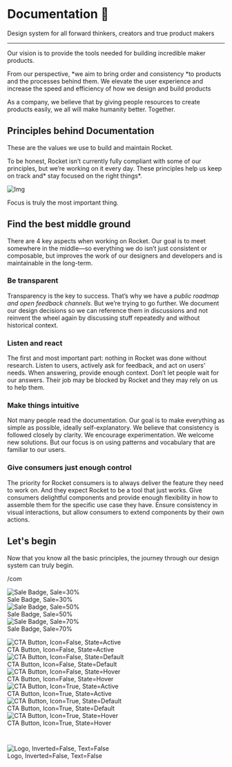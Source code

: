 
# Documentation 🚀

Design system for all forward thinkers, creators and true product makers

---

Our vision is to provide the tools needed for building incredible maker products.

From our perspective, *we aim to bring order and consistency *to products and the processes behind them. We elevate the user experience and increase the speed and efficiency of how we design and build products

As a company, we believe that by giving people resources to create products easily, we all will make humanity better. Together.

## Principles behind Documentation

These are the values we use to build and maintain Rocket.

To be honest, Rocket isn’t currently fully compliant with some of our principles, but we’re working on it every day. These principles help us keep on track and* stay focused on the right things*.

![Img](https://studio-assets.supernova.io/design-systems/14533/9289758a-6300-472a-bbc6-a57098081abf.jpeg?Expires=1990828800&Policy=eyJTdGF0ZW1lbnQiOlt7IlJlc291cmNlIjoiaHR0cHM6Ly9zdHVkaW8tYXNzZXRzLnN1cGVybm92YS5pby9kZXNpZ24tc3lzdGVtcy8xNDUzMy85Mjg5NzU4YS02MzAwLTQ3MmEtYmJjNi1hNTcwOTgwODFhYmYuanBlZyIsIkNvbmRpdGlvbiI6eyJEYXRlTGVzc1RoYW4iOnsiQVdTOkVwb2NoVGltZSI6MTk5MDgyODgwMH19fV19&Signature=E9DL6D-ZtS~4qaH18y5tnHC4gtpQUzZb85NmDFMuezn~MaWHPSumzBv6tXkxGqSgGyKh~9FaYnbfHkcJhU~4F~jdbuY70gbRxUpvnBtyCpz8o0mci-d2A9WoIZ3RGl11izD3c2WMfUaKhSaFlUw8cTGP-9vrqeUi58O2P4zYT9eAeyvOIFzQXgIgljhxiB9mIVU5a4j1vDL8ntJpagEZukKRskOgMrrB4LNQ-nRsvXFF7W5C5EkdoZPZf4jFxcQu2Yj6M9-bqNBXubYMsYYhEXqvqUOAnYVaE59E5PSSe43HKv2gp1ajSJ3ttHtTtCITO8Vyfh1FoTl03Z18ki8iZg__&Key-Pair-Id=APKAJGK34LCCAUR7N6LA)

Focus is truly the most important thing.

## Find the best middle ground

There are 4 key aspects when working on Rocket. Our goal is to meet somewhere in the middle—so everything we do isn’t just consistent or composable, but improves the work of our designers and developers and is maintainable in the long-term.

### Be transparent

Transparency is the key to success. That’s why we have a *public roadmap and open feedback channels*. But we’re trying to go further. We document our design decisions so we can reference them in discussions and not reinvent the wheel again by discussing stuff repeatedly and without historical context.

### Listen and react

The first and most important part: nothing in Rocket was done without research. Listen to users, actively ask for feedback, and act on users’ needs. When answering, provide enough context. Don’t let people wait for our answers. Their job may be blocked by Rocket and they may rely on us to help them.

### Make things intuitive

Not many people read the documentation. Our goal is to make everything as simple as possible, ideally self-explanatory. We believe that consistency is followed closely by clarity. We encourage experimentation. We welcome new solutions. But our focus is on using patterns and vocabulary that are familiar to our users.

### Give consumers just enough control

The priority for Rocket consumers is to always deliver the feature they need to work on. And they expect Rocket to be a tool that just works. Give consumers delightful components and provide enough flexibility in how to assemble them for the specific use case they have. Ensure consistency in visual interactions, but allow consumers to extend components by their own actions.

## Let's begin

Now that you know all the basic principles, the journey through our design system can truly begin.

/com

  
![Sale Badge, Sale=30%](https://studio-assets.supernova.io/design-systems/14533/efe29ae2-62f8-49b7-a979-3697ad0b386a.png?Expires=1990828800&Policy=eyJTdGF0ZW1lbnQiOlt7IlJlc291cmNlIjoiaHR0cHM6Ly9zdHVkaW8tYXNzZXRzLnN1cGVybm92YS5pby9kZXNpZ24tc3lzdGVtcy8xNDUzMy9lZmUyOWFlMi02MmY4LTQ5YjctYTk3OS0zNjk3YWQwYjM4NmEucG5nIiwiQ29uZGl0aW9uIjp7IkRhdGVMZXNzVGhhbiI6eyJBV1M6RXBvY2hUaW1lIjoxOTkwODI4ODAwfX19XX0_&Signature=ESdsOKIydGNfXAlt0JhgSxqK~OBY52PMU1tPn2fpgtp6bmcC2A2R4IJim3tWo~SKtyCwfAZoRaVYCKhaLYhKnhWCrn71xCU7uuGpwkfYE1dO0O1oLH6Mb4hD6gFdTAXxxO15pF6DMhGlvvSCu5X7jhVrV7ORYKmW~qcMTFW42Fwjz88uiEciXKtZpOqWLSNEpmNefPtD0yqFUjrbmdaAf~pfdKKwFtJuYbipS-O5Sc6qMOqdyuUVG3KJcAagoQOp-mZSUtlUm0L7bejEKEz0LnDGix9F0zWuBoBmdelu5FWS6dk~mPIvQi1Y1qi3TjY4rhg6BCUybo5sdFqEVvoJ6A__&Key-Pair-Id=APKAJGK34LCCAUR7N6LA)  
Sale Badge, Sale=30%  
![Sale Badge, Sale=50%](https://studio-assets.supernova.io/design-systems/14533/f71b5380-d689-4ae0-91fe-3a3daf47eb03.png?Expires=1990828800&Policy=eyJTdGF0ZW1lbnQiOlt7IlJlc291cmNlIjoiaHR0cHM6Ly9zdHVkaW8tYXNzZXRzLnN1cGVybm92YS5pby9kZXNpZ24tc3lzdGVtcy8xNDUzMy9mNzFiNTM4MC1kNjg5LTRhZTAtOTFmZS0zYTNkYWY0N2ViMDMucG5nIiwiQ29uZGl0aW9uIjp7IkRhdGVMZXNzVGhhbiI6eyJBV1M6RXBvY2hUaW1lIjoxOTkwODI4ODAwfX19XX0_&Signature=hmYqOaEdiwQUAx5-AQVxpFvuQx83y8quyfNeDuwF5-sQNDSNalqkRL-XNQEz4XS1BGniZ~vIj3yPWTBL0Jh-p8OMI4IZfZqFKKvuMxZ5QOagHskPX960ohXIKPJE8hJeWDcwVh-X9p3r3RILPuAAQlr3mwfcGO9Nk24iJrcUkS~4kJ~ZBq9MGD6UcFzplwfw3CgW6iv55U8szOQ5uCrB3PVnTOoItJ-Zxkpe7MXL7P4Pmm2cJRaKANw3JUVW-Nbv308rjHLPAINB8QRGz9UBew8Z2-kYm4Cbv6UGfK0QOv4lPmyP1fsBMUiKRkJKW9K2AQSckiBepw0yh1S08PeQIw__&Key-Pair-Id=APKAJGK34LCCAUR7N6LA)  
Sale Badge, Sale=50%  
![Sale Badge, Sale=70%](https://studio-assets.supernova.io/design-systems/14533/7533cda3-883f-4c82-b49b-cf96741f9cee.png?Expires=1990828800&Policy=eyJTdGF0ZW1lbnQiOlt7IlJlc291cmNlIjoiaHR0cHM6Ly9zdHVkaW8tYXNzZXRzLnN1cGVybm92YS5pby9kZXNpZ24tc3lzdGVtcy8xNDUzMy83NTMzY2RhMy04ODNmLTRjODItYjQ5Yi1jZjk2NzQxZjljZWUucG5nIiwiQ29uZGl0aW9uIjp7IkRhdGVMZXNzVGhhbiI6eyJBV1M6RXBvY2hUaW1lIjoxOTkwODI4ODAwfX19XX0_&Signature=fUplofBrUXCbCyFXTzTANkZVpWDimz4omODTQaVESbMuWKAhaNIFj~03BBvC8xGyWYabBaxxIQVD~OMvN7~z2RO2RMQpLtS334DFcdv7Aqr2Xz7dpKLUKHTK7fnZxOQCSid64sogZ0BbRRoIzWeMTiwde2ueYa5HSO06EVEQ-Yp6t07NOXqLE9-O1s08Dk4Xi-03rzBh4saIGC2zfW4qHmrdGnhxU5B0XXjrgS~gW~r3H8yBP-FL7nKLvlUF1bs22FXWXs5AaUxqX-1gsdwbqSrVYJVL4d6boYzl3Xbp~8tMW~Dt~74aeM3q2mKjyftmgvmc-XyFmmMNn2UheAJy2w__&Key-Pair-Id=APKAJGK34LCCAUR7N6LA)  
Sale Badge, Sale=70%  


  
![CTA Button, Icon=False, State=Active](https://studio-assets.supernova.io/design-systems/14533/f9216d7c-e409-445a-8c8f-6a8524de8654.png?Expires=1990828800&Policy=eyJTdGF0ZW1lbnQiOlt7IlJlc291cmNlIjoiaHR0cHM6Ly9zdHVkaW8tYXNzZXRzLnN1cGVybm92YS5pby9kZXNpZ24tc3lzdGVtcy8xNDUzMy9mOTIxNmQ3Yy1lNDA5LTQ0NWEtOGM4Zi02YTg1MjRkZTg2NTQucG5nIiwiQ29uZGl0aW9uIjp7IkRhdGVMZXNzVGhhbiI6eyJBV1M6RXBvY2hUaW1lIjoxOTkwODI4ODAwfX19XX0_&Signature=GHqRm1I7y5FNWz0T9eY4jrUW2vjsXgflnBcfA9-7DDvSUAaAGXWBf9cQt4zHc~RRH6jyjTw9TZ7vQl8pxuAo4XT2QeNkShRMi1qX0V~n~htZoGc5FMQ~xDNSGC5~Fdt0m9nPnDwvpa5IK9HLiYpoPkOCgpw5OHW9qArSD~V60hs~DBfdKZwDlLkg0Ylt7sUoKqTGIpSJfWoiwAcSCzP8awjBWlfw~lv9XB00~00BsjsL-mkk92emgO1Z6dcp~eKneMV5-nECytbEEpn8y7t2MAcgrdfLP8pJJUMXZSNXwIFqGIswSc9F0rU0HMx0LDUpHozT8xIBEJmeuEOb6Q-YIg__&Key-Pair-Id=APKAJGK34LCCAUR7N6LA)  
CTA Button, Icon=False, State=Active  
![CTA Button, Icon=False, State=Default](https://studio-assets.supernova.io/design-systems/14533/b9f4aef3-09f4-483b-91ce-83109db244b7.png?Expires=1990828800&Policy=eyJTdGF0ZW1lbnQiOlt7IlJlc291cmNlIjoiaHR0cHM6Ly9zdHVkaW8tYXNzZXRzLnN1cGVybm92YS5pby9kZXNpZ24tc3lzdGVtcy8xNDUzMy9iOWY0YWVmMy0wOWY0LTQ4M2ItOTFjZS04MzEwOWRiMjQ0YjcucG5nIiwiQ29uZGl0aW9uIjp7IkRhdGVMZXNzVGhhbiI6eyJBV1M6RXBvY2hUaW1lIjoxOTkwODI4ODAwfX19XX0_&Signature=T7OyxOhPonYZwub2O4LssvAKkPB~XoqUdpLyZ8Rq0DeZDmNU6FX-Mb5Ryjhu0Ti9JoNyBW2jBmkuiwz99STwFZyYoSRyNmFczCI0Gw69Udg6zBvdcZvLnAnpQWcFGWsZBKv~T8hWDM37x5M7-4~Al2tfjUIhEBBps54hUNxVsqoj2pURGxtxwcLM6ov0AKzvqOQkN0Z3A2AIcWFGxCrfb82~qEKHYdsyGEFx~zrpBdVh3iqwtSGfXyfd27uDhbNZyMiI55oYk-50TJn9E0Tm8nChFX5~r5pD2jzhr0pO0oeUckM3o6LHxvlzc7gzevLj-BO6ugExSFkIWcBiHtlQ8A__&Key-Pair-Id=APKAJGK34LCCAUR7N6LA)  
CTA Button, Icon=False, State=Default  
![CTA Button, Icon=False, State=Hover](https://studio-assets.supernova.io/design-systems/14533/0b2d81cb-5b95-47da-b0f3-c7556fb0eda9.png?Expires=1990828800&Policy=eyJTdGF0ZW1lbnQiOlt7IlJlc291cmNlIjoiaHR0cHM6Ly9zdHVkaW8tYXNzZXRzLnN1cGVybm92YS5pby9kZXNpZ24tc3lzdGVtcy8xNDUzMy8wYjJkODFjYi01Yjk1LTQ3ZGEtYjBmMy1jNzU1NmZiMGVkYTkucG5nIiwiQ29uZGl0aW9uIjp7IkRhdGVMZXNzVGhhbiI6eyJBV1M6RXBvY2hUaW1lIjoxOTkwODI4ODAwfX19XX0_&Signature=ggs5osBP-GwhFMFjkl8wTLjOXjO8oc1aLtbABlsye1hnGwdX4uc8UGqzFNAuk~hOz1Eojqy6a0K2QUqblbVQqoZup3xPANojskodKKiylA~zu76DG1Qt1prfSsv7UebAqJRiFE5DwwhwnIfOR5IcSoycMZu8NMQs7ktVGGwXB0dDm9CbhxpNcBiIdKivvlM13MpqFdjBuDcwTRO5Q-puEI-vMYroWGedV~QjW-O8gPmsQ4SjgI0QoGLoKTk4mfaQF-vrQHLn2FAZ6hGuCJdl-mBRS1EMO8vvX89BtI8jU5TqYy0haXBeY2IknGF87DN81Fowvjp4JcThW0LiXP5ZNw__&Key-Pair-Id=APKAJGK34LCCAUR7N6LA)  
CTA Button, Icon=False, State=Hover  
![CTA Button, Icon=True, State=Active](https://studio-assets.supernova.io/design-systems/14533/88139977-09a4-40e6-bd8c-67d1813eb455.png?Expires=1990828800&Policy=eyJTdGF0ZW1lbnQiOlt7IlJlc291cmNlIjoiaHR0cHM6Ly9zdHVkaW8tYXNzZXRzLnN1cGVybm92YS5pby9kZXNpZ24tc3lzdGVtcy8xNDUzMy84ODEzOTk3Ny0wOWE0LTQwZTYtYmQ4Yy02N2QxODEzZWI0NTUucG5nIiwiQ29uZGl0aW9uIjp7IkRhdGVMZXNzVGhhbiI6eyJBV1M6RXBvY2hUaW1lIjoxOTkwODI4ODAwfX19XX0_&Signature=AROWN9xq5e6qlQ5LogsvZ7h44VWAFR8VMFdw8Zvbk0ZOMaOfiU0UpBasbo3t69MmspomCrwXRjOooW5WJbAg00ZW7iP-XgIl1R3MmjymLHKftBvRBUVUYz4t38uxPhAZvFB6-g5z0d17KUo6d8wP2jfwPFB7CYp-DhGWImh8fHg9TYkk2N-jvvGN7L85dzomckh3yJb6HCMjsZpjJJry01KzBXfZMvU4IMgrDCiw76VNuTeMLj3GENnai1sLhte4TPcGIU67oQT-yuiHlGDFNlP~F8cDHmSquLRXcxgyhwN03VvKKMCmJ7FH1ic-th6PEJUsWsGdDO3YIk2LmvpyLA__&Key-Pair-Id=APKAJGK34LCCAUR7N6LA)  
CTA Button, Icon=True, State=Active  
![CTA Button, Icon=True, State=Default](https://studio-assets.supernova.io/design-systems/14533/04e440db-b181-4d09-befc-ab7594095707.png?Expires=1990828800&Policy=eyJTdGF0ZW1lbnQiOlt7IlJlc291cmNlIjoiaHR0cHM6Ly9zdHVkaW8tYXNzZXRzLnN1cGVybm92YS5pby9kZXNpZ24tc3lzdGVtcy8xNDUzMy8wNGU0NDBkYi1iMTgxLTRkMDktYmVmYy1hYjc1OTQwOTU3MDcucG5nIiwiQ29uZGl0aW9uIjp7IkRhdGVMZXNzVGhhbiI6eyJBV1M6RXBvY2hUaW1lIjoxOTkwODI4ODAwfX19XX0_&Signature=S8gLV~6mIZJAWxxqvNVReeIQa5~LI5xokv4rvmYO~-fdwW5-A-m3YGUb9nCqGZ7ss7cFAOm3iEDRhT9SvRvSEkVyI~e81vrJlc8E4wO13JiQ04~39ut6GfIoA1ZgPWeF6r~GWsjwnP3K4JbYO1-97IxTDyKgAta8aIx1qqJ8zEQsQ5mzn5KVp~nZqsY2jvqG--JGXZ50NZPb-yizLLnq-eMCZX31Vbw-iWj2sxFtju9ZxKDuhlvxciRtrzau7a3G8jClQjeaa-iDkOxbvFvKUA5zm1ZFmuEI4HuJyWg3qCyb94vsds3dj6CQe8bv3C0YFMlRrvAWGA0xTW4e3YgwQA__&Key-Pair-Id=APKAJGK34LCCAUR7N6LA)  
CTA Button, Icon=True, State=Default  
![CTA Button, Icon=True, State=Hover](https://studio-assets.supernova.io/design-systems/14533/225ce28f-2368-458e-9c39-bbc1523352cd.png?Expires=1990828800&Policy=eyJTdGF0ZW1lbnQiOlt7IlJlc291cmNlIjoiaHR0cHM6Ly9zdHVkaW8tYXNzZXRzLnN1cGVybm92YS5pby9kZXNpZ24tc3lzdGVtcy8xNDUzMy8yMjVjZTI4Zi0yMzY4LTQ1OGUtOWMzOS1iYmMxNTIzMzUyY2QucG5nIiwiQ29uZGl0aW9uIjp7IkRhdGVMZXNzVGhhbiI6eyJBV1M6RXBvY2hUaW1lIjoxOTkwODI4ODAwfX19XX0_&Signature=J~1HUcsIde2FvZxAuLCsdmFgD1kdufHalASPyXo9yTsnWkW8~7ZIS8u8j3zticpLmBbc0YvCvenJKgv5b8YsKfc1~Sl7Txqno5pl9CUiFvCIfOp6MYFWVcpHqI9oDo4s8xh68PIo4FuOl5j~~NLgqq-9DcQxljO--wtKYlbF0HkKVHd4~94qRPDCnphGHbWm2MOQkZgk7tRtZMFAxQwYDjJQbGqH2vd83kErLwwOnVhFQreMU7ZuigpE~Pl1tOtTFwkZRzGr49TLZ4bx5fP82V0gr2xO8QuVNcuZk-wO~9XJMAUya9e~8g1KGPFZCdmhXlxS84lmjEnu-I0kLwOtYA__&Key-Pair-Id=APKAJGK34LCCAUR7N6LA)  
CTA Button, Icon=True, State=Hover  


```javascript  
  
```

  
![Logo, Inverted=False, Text=False](https://studio-assets.supernova.io/design-systems/14533/ff7eb22c-8244-476d-8b54-d92bdac098c0.png?Expires=1990828800&Policy=eyJTdGF0ZW1lbnQiOlt7IlJlc291cmNlIjoiaHR0cHM6Ly9zdHVkaW8tYXNzZXRzLnN1cGVybm92YS5pby9kZXNpZ24tc3lzdGVtcy8xNDUzMy9mZjdlYjIyYy04MjQ0LTQ3NmQtOGI1NC1kOTJiZGFjMDk4YzAucG5nIiwiQ29uZGl0aW9uIjp7IkRhdGVMZXNzVGhhbiI6eyJBV1M6RXBvY2hUaW1lIjoxOTkwODI4ODAwfX19XX0_&Signature=P~SspNfQdM6nOtXeeYr8QKC9vQk7VS4izlqnz38fnIOEn8t~YgVwv9BtzTHtG91nriGxiYLW7wniYZAuQRqV6o9I6M-Uhq3Wsk9DN-0ROsaFWca7UmAa1fq~t4xzZ5YPuzYJCwbvXqwN7RX1LiyWLzKHz7NJ7XIYSRWyTtNMgDvFl94XBWc1O~8~m1d07qYpiEwZPJYZUSZ0uKu9idokh5PrEHfjh1qiIAyEj7YnwgZFfiIt-8nh02viTHGSRH5xQffhY1gt3caYQcVS6wx5kZIMvzMy7zgYCxPRYl3Ybam-6S-cN5TVCiwGGHe-7jUsOJOLXLJHYst7GMPwOuq0gw__&Key-Pair-Id=APKAJGK34LCCAUR7N6LA)  
Logo, Inverted=False, Text=False  


  
  
